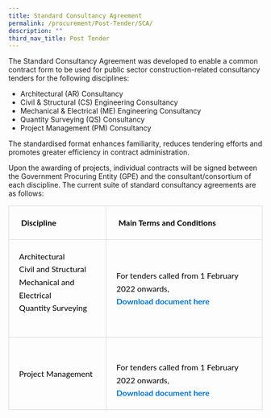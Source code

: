 ```yaml
---
title: Standard Consultancy Agreement
permalink: /procurement/Post-Tender/SCA/
description: ""
third_nav_title: Post Tender
---
```

The Standard Consultancy Agreement was developed to enable a common contract form to be used for public sector construction-related consultancy tenders for the following disciplines:

*   Architectural (AR) Consultancy
*   Civil & Structural (CS) Engineering Consultancy
*   Mechanical & Electrical (ME) Engineering Consultancy
*   Quantity Surveying (QS) Consultancy
*   Project Management (PM) Consultancy

The standardised format enhances familiarity, reduces tendering efforts and promotes greater efficiency in contract administration.  

Upon the awarding of projects, individual contracts will be signed between the Government Procuring Entity (GPE) and the consultant/consortium of each discipline. The current suite of standard consultancy agreements are as follows:

<table width="100%" cellpadding="15" style="box-sizing: border-box; table-layout: fixed; border-collapse: collapse; margin-bottom: 20px; color: rgb(0, 0, 0); font-family: Lato, sans-serif; font-size: 16px; font-style: normal; font-variant-ligatures: normal; font-variant-caps: normal; font-weight: 400; letter-spacing: normal; orphans: 2; text-align: start; text-transform: none; white-space: normal; widows: 2; word-spacing: 0px; -webkit-text-stroke-width: 0px; text-decoration-thickness: initial; text-decoration-style: initial; text-decoration-color: initial;"><tbody style="box-sizing: border-box;"><tr style="box-sizing: border-box;"><td align="left" scope="row" style="box-sizing: border-box; border: 1px solid rgb(217, 217, 217); background-color: transparent; padding: 20px; line-height: 25.6px;">&nbsp;<strong style="box-sizing: border-box;">Discipline</strong></td><td align="left" style="box-sizing: border-box; border: 1px solid rgb(217, 217, 217); background-color: transparent; padding: 20px; line-height: 25.6px;">&nbsp;<strong style="box-sizing: border-box;">Main Terms and Conditions</strong></td></tr><tr style="box-sizing: border-box;"><td align="left" scope="row" style="box-sizing: border-box; border: 1px solid rgb(217, 217, 217); background-color: transparent; padding: 20px; line-height: 25.6px;">Architectural<br style="box-sizing: border-box;">Civil and Structural<br style="box-sizing: border-box;">Mechanical and Electrical<br style="box-sizing: border-box;">Quantity Surveying<br style="box-sizing: border-box;"><div style="box-sizing: border-box;">&nbsp;</div></td><td align="left" style="box-sizing: border-box; border: 1px solid rgb(217, 217, 217); background-color: transparent; padding: 20px; line-height: 25.6px;">For tenders called from 1 February 2022 onwards,<strong style="box-sizing: border-box;"><strong style="box-sizing: border-box;"><br style="box-sizing: border-box;"><strong style="box-sizing: border-box;"><a href="https://www1-bca-gov-sg-admin.cwp.sg/docs/default-source/docs-corp-procurement/arcsmeqs-agreement-for-consultancy-services-terms-and-conditions-december-2021-version.docx?sfvrsn=55a20459_2" target="_blank" style="box-sizing: border-box; color: rgb(0, 114, 202); transition: all 0.25s ease 0s; text-decoration: none; padding-bottom: 1px; margin-bottom: -1px; border-bottom: 1px solid transparent;">Download document here</a></strong></strong></strong></td></tr><tr style="box-sizing: border-box;"><td align="left" scope="row" style="box-sizing: border-box; border: 1px solid rgb(217, 217, 217); background-color: transparent; padding: 20px; line-height: 25.6px;">Project Management</td><td align="left" style="box-sizing: border-box; border: 1px solid rgb(217, 217, 217); background-color: transparent; padding: 20px; line-height: 25.6px;"><br style="box-sizing: border-box;">For tenders called from 1 February 2022 onwards,<br style="box-sizing: border-box;"><strong style="box-sizing: border-box;"><a href="https://www1-bca-gov-sg-admin.cwp.sg/docs/default-source/docs-corp-procurement/pm-agreement-for-consultancy-services-terms-and-conditions-annexes-december-2021.docx?sfvrsn=7560e635_2" target="_blank" style="box-sizing: border-box; color: rgb(0, 114, 202); transition: all 0.25s ease 0s; text-decoration: none; padding-bottom: 1px; margin-bottom: -1px; border-bottom: 1px solid transparent;">Download document here</a></strong><strong style="box-sizing: border-box;"></strong></td></tr></tbody></table>